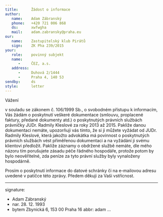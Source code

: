 ```yaml
---
title:      Žádost o informace
author:
   name:    Adam Zábranský
   phone:   +420 721 006 868
   ds:      xwfwgha
   mail:    adam.zabransky@praha.eu
our:
   name:    Zastupitelský klub Pirátů
   sign:    ZK Pha 239/2015
your:
   role:    povinný subjekt
   name:
      -     ČEZ, a.s.
   address:
      -     Duhová 2/1444
      -     Praha 4, 140 53
sendby:     ds
style:      letter
---
```


Vážení 

v souladu se zákonem č. 106/1999 Sb., o svobodném přístupu k informacím, Vás žádám o poskytnutí veškeré dokumentace (smlouvu, proplacené faktury, předané dokumenty atd.) o poskytnutých právních službách právničky JUDr. Radmily Kleslové za roky 2013 až 2015. Pakliže danou dokumentaci nemáte, upozorňuji vás tímto, že si ji můžete vyžádat od JUDr. Radmily Kleslové, která jakožto advokátka má povinnost o poskytnutých právních službách vést přiměřenou dokumentaci a na vyžádání ji svému klientovi předložit. Pakliže záznamy o obdržené službě nemáte, dle mého názoru tím porušujete zásadu péče řádného hospodáře, protože potom by bylo neověřitelné, zda peníze za tyto právní služby byly vynaloženy hospodárně.

Prosím o poskytnutí informace do datové schránky či na e-mailovou adresu uvedené v patičce této zprávy. Předem děkuji za Vaši vstřícnost.

---
signature:
  - Adam Zábranský
  - nar. 28. 12. 1993
  - bytem Zbynická 6, 153 00 Praha 16
abbr:       adam
...
